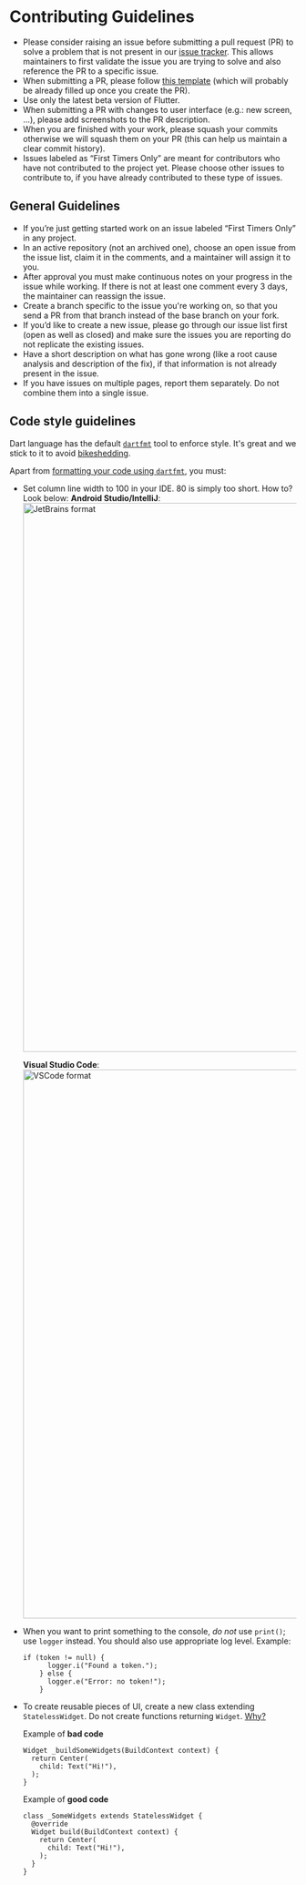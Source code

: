# Contributing Guidelines

- Please consider raising an issue before submitting a pull request (PR) to solve a problem that is not present in our [issue tracker](https://github.com/bharat-1809/JustSplit/issues). This allows maintainers to first validate the issue you are trying to solve and also reference the PR to a specific issue.
- When submitting a PR, please follow [this template](.github/PULL_REQUEST_TEMPLATE.md) (which will probably be already filled up once you create the PR).
- Use only the latest beta version of Flutter.
- When submitting a PR with changes to user interface (e.g.: new screen, ...), please add screenshots to the PR description.
- When you are finished with your work, please squash your commits otherwise we will squash them on your PR (this can help us maintain a clear commit history).
- Issues labeled as “First Timers Only” are meant for contributors who have not contributed to the project yet. Please choose other issues to contribute to, if you have already contributed to these type of issues.

## General Guidelines

- If you’re just getting started work on an issue labeled “First Timers Only” in any project.
- In an active repository (not an archived one), choose an open issue from the issue list, claim it in the comments, and a maintainer will assign it to you.
- After approval you must make continuous notes on your progress in the issue while working. If there is not at least one comment every 3 days, the maintainer can reassign the issue.
- Create a branch specific to the issue you're working on, so that you send a PR from that branch instead of the base branch on your fork.
- If you’d like to create a new issue, please go through our issue list first (open as well as closed) and make sure the issues you are reporting do not replicate the existing issues.
- Have a short description on what has gone wrong (like a root cause analysis and description of the fix), if that information is not already present in the issue.
- If you have issues on multiple pages, report them separately. Do not combine them into a single issue.

## Code style guidelines

Dart language has the default [`dartfmt`](https://github.com/dart-lang/dart_style) tool to enforce style. It's great and we stick to it to avoid [bikeshedding](https://en.wikipedia.org/wiki/Law_of_triviality).

Apart from [formatting your code using `dartfmt`](https://flutter.dev/docs/development/tools/formatting), you must:

- Set column line width to 100 in your IDE. 80 is simply too short. How to? Look below:
  **Android Studio/IntelliJ**:
  <img width="964" alt="JetBrains format" src="https://user-images.githubusercontent.com/40357511/79511535-c3883500-803f-11ea-97d4-b9264ed87d74.png">

  **Visual Studio Code**:
  <img width="964" alt="VSCode format" src="https://user-images.githubusercontent.com/40357511/80772789-21e10780-8b58-11ea-9e22-7ebdf0b61977.png">


- When you want to print something to the console, *do not* use `print()`; use `logger` instead. You should also use appropriate log level. Example:
    ```
    if (token != null) {
          logger.i("Found a token.");
        } else {
          logger.e("Error: no token!");
        }
    ```

- To create reusable pieces of UI, create a new class extending `StatelessWidget`. Do not create functions returning `Widget`.
  [Why?](https://stackoverflow.com/questions/53234825/what-is-the-difference-between-functions-and-classes-to-create-reusable-widgets)

  Example of **bad code**

  ```
  Widget _buildSomeWidgets(BuildContext context) {
    return Center(
      child: Text("Hi!"),
    );
  }
  ```

  Example of **good code**

  ```
  class _SomeWidgets extends StatelessWidget {
    @override
    Widget build(BuildContext context) {
      return Center(
        child: Text("Hi!"),
      );
    }
  }
  ```
